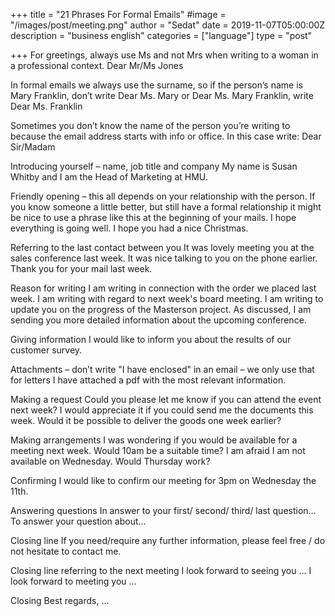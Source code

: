 +++
title = "21 Phrases For Formal Emails"
#image = "/images/post/meeting.png"
author = "Sedat"
date = 2019-11-07T05:00:00Z
description = "business english"
categories = ["language"]
type = "post"

+++
For greetings, always use Ms and not Mrs when writing to a woman in a professional context.
Dear Mr/Ms Jones

In formal emails we always use the surname, so if the person’s name is Mary Franklin, don’t write Dear Ms. Mary or Dear Ms. Mary Franklin, 
write Dear Ms. Franklin

Sometimes you don’t know the name of the person you’re writing to because the email address starts with info or office. In this case write:
Dear Sir/Madam 

Introducing yourself – name, job title and company
My name is Susan Whitby and I am the Head of Marketing at HMU.

Friendly opening – this all depends on your relationship with the person. If you know someone a little better, but still have a formal relationship it might be nice to use a phrase like this at the beginning of your mails. 
I hope everything is going well.
I hope you had a nice Christmas.

Referring to the last contact between you
It was lovely meeting you at the sales conference last week.
It was nice talking to you on the phone earlier.
Thank you for your mail last week.

Reason for writing
I am writing in connection with the order we placed last week.
I am writing with regard to next week's board meeting.
I am writing to update you on the progress of the Masterson project.
As discussed, I am sending you more detailed information about the upcoming conference.

Giving information
I would like to inform you about the results of our customer survey.

Attachments – don’t write "I have enclosed" in an email – we only use that for letters 
I have attached a pdf with the most relevant information.

Making a request
Could you please let me know if you can attend the event next week?
I would appreciate it if you could send me the documents this week.
Would it be possible to deliver the goods one week earlier?

Making arrangements
I was wondering if you would be available for a meeting next week.
Would 10am be a suitable time?
I am afraid I am not available on Wednesday. Would Thursday work?

Confirming
I would like to confirm our meeting for 3pm on Wednesday the 11th.

Answering questions 
In answer to your first/ second/ third/ last question…
To answer your question about…

Closing line
If you need/require any further information, please feel free / do not hesitate to contact me.

Closing line referring to the next meeting
I look forward to seeing you …
I look forward to meeting you …

Closing
Best regards, …